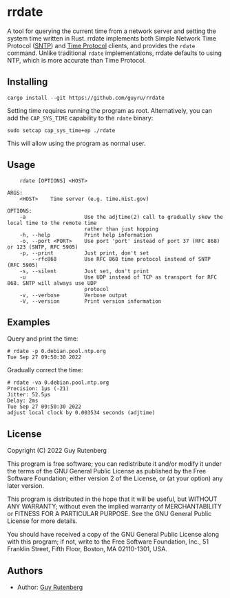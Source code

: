 # rrdate

A tool for querying the current time from a network server and setting the system time written in Rust.
rrdate implements both Simple Network Time Protocol ([SNTP](https://datatracker.ietf.org/doc/html/rfc4330)) and [Time Protocol](https://datatracker.ietf.org/doc/html/rfc868)  clients, and provides the `rdate` command. Unlike traditional `rdate` implementations, rrdate defaults to using NTP, which is more accurate than Time Protocol.

## Installing

```
cargo install --git https://github.com/guyru/rrdate
```

Setting time requires running the program as root. Alternatively, you can add the `CAP_SYS_TIME` capability to the `rdate` binary:

```
sudo setcap cap_sys_time+ep ./rdate
```

This will allow using the program as normal user.

## Usage

```
    rdate [OPTIONS] <HOST>

ARGS:
    <HOST>    Time server (e.g. time.nist.gov)

OPTIONS:
    -a                   Use the adjtime(2) call to gradually skew the local time to the remote time
                         rather than just hopping
    -h, --help           Print help information
    -o, --port <PORT>    Use port 'port' instead of port 37 (RFC 868) or 123 (SNTP, RFC 5905)
    -p, --print          Just print, don't set
        --rfc868         Use RFC 868 time protocol instead of SNTP (RFC 5905)
    -s, --silent         Just set, don't print
    -u                   Use UDP instead of TCP as transport for RFC 868. SNTP will always use UDP
                         protocol
    -v, --verbose        Verbose output
    -V, --version        Print version information

```

## Examples

Query and print the time:

```
# rdate -p 0.debian.pool.ntp.org
Tue Sep 27 09:50:30 2022

```

Gradually correct the time:
```
# rdate -va 0.debian.pool.ntp.org
Precision: 1μs (-21)
Jitter: 52.5μs
Delay: 2ms
Tue Sep 27 09:50:30 2022
adjust local clock by 0.003534 seconds (adjtime)
```



## License

Copyright (C) 2022  Guy Rutenberg

This program is free software; you can redistribute it and/or
modify it under the terms of the GNU General Public License
as published by the Free Software Foundation; either version 2
of the License, or (at your option) any later version.

This program is distributed in the hope that it will be useful,
but WITHOUT ANY WARRANTY; without even the implied warranty of
MERCHANTABILITY or FITNESS FOR A PARTICULAR PURPOSE.  See the
GNU General Public License for more details.

You should have received a copy of the GNU General Public License
along with this program; if not, write to the Free Software
Foundation, Inc., 51 Franklin Street, Fifth Floor, Boston, MA  02110-1301, USA.

## Authors
- Author: [Guy Rutenberg](https://www.guyrutenberg.com)
